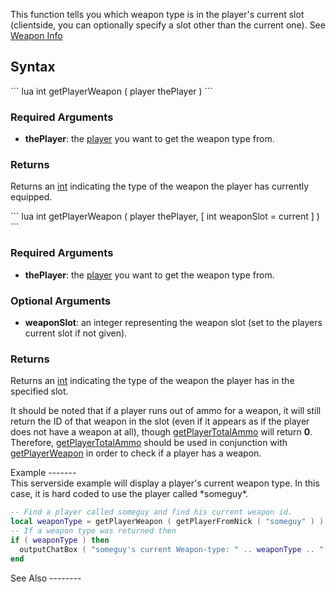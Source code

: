 This function tells you which weapon type is in the player's current slot (clientside, you can optionally specify a slot other than the current one). See [Weapon Info](/docs/weapon.md "wikilink")

Syntax
------

<section name="Server" class="server" show="true">
``` lua
int getPlayerWeapon ( player thePlayer )
```

### Required Arguments

-   **thePlayer**: the [player](/docs/player.md "wikilink") you want to get the weapon type from.

### Returns

Returns an [int](/docs/int.md "wikilink") indicating the type of the weapon the player has currently equipped.

</section>
<section name="Client" class="client" show="true">
``` lua
int getPlayerWeapon ( player thePlayer, [ int weaponSlot = current ] )
```

### Required Arguments

-   **thePlayer**: the [player](/docs/player.md "wikilink") you want to get the weapon type from.

### Optional Arguments

-   **weaponSlot**: an integer representing the weapon slot (set to the players current slot if not given).

### Returns

Returns an [int](/docs/int.md "wikilink") indicating the type of the weapon the player has in the specified slot.

It should be noted that if a player runs out of ammo for a weapon, it will still return the ID of that weapon in the slot (even if it appears as if the player does not have a weapon at all), though [getPlayerTotalAmmo](/docs/getplayertotalammo.md "wikilink") will return **0**. Therefore, [getPlayerTotalAmmo](/getPlayerTotalAmmo.md "wikilink") should be used in conjunction with [getPlayerWeapon](/getPlayerWeapon.md "wikilink") in order to check if a player has a weapon.

</section>
Example
-------

<section name="Example" class="server" show="true">
This serverside example will display a player's current weapon type. In this case, it is hard coded to use the player called *someguy*.

``` lua
-- Find a player called someguy and find his current weapon id.
local weaponType = getPlayerWeapon ( getPlayerFromNick ( "someguy" ) )
-- If a weapon type was returned then
if ( weaponType ) then
  outputChatBox ( "someguy's current Weapon-type: " .. weaponType .. "." ) -- Display the weapon type in the chat box
end
```

</section>
See Also
--------
